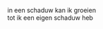 <!--
title: In een schaduw...
categories: nederlands, poems
-->
in een schaduw kan ik groeien\
tot ik een eigen schaduw heb
